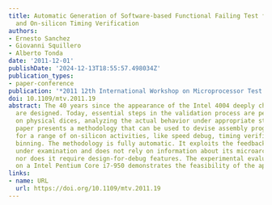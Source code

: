 ```yaml
---
title: Automatic Generation of Software-based Functional Failing Test for Speed Debug
  and On-silicon Timing Verification
authors:
- Ernesto Sanchez
- Giovanni Squillero
- Alberto Tonda
date: '2011-12-01'
publishDate: '2024-12-13T18:55:57.498034Z'
publication_types:
- paper-conference
publication: '*2011 12th International Workshop on Microprocessor Test and Verification*'
doi: 10.1109/mtv.2011.19
abstract: The 40 years since the appearance of the Intel 4004 deeply changed how microprocessors
  are designed. Today, essential steps in the validation process are performed relying
  on physical dices, analyzing the actual behavior under appropriate stimuli. This
  paper presents a methodology that can be used to devise assembly programs suitable
  for a range of on-silicon activities, like speed debug, timing verification or speed
  binning. The methodology is fully automatic. It exploits the feedback from the microprocessor
  under examination and does not rely on information about its microarchitecture,
  nor does it require design-for-debug features. The experimental evaluation performed
  on a Intel Pentium Core i7-950 demonstrates the feasibility of the approach.
links:
- name: URL
  url: https://doi.org/10.1109/mtv.2011.19
---
```

